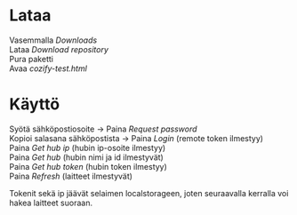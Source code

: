 # Lataa
Vasemmalla *Downloads*  
Lataa *Download repository*  
Pura paketti  
Avaa *cozify-test.html*

# Käyttö

Syötä sähköpostiosoite -> Paina *Request password*  
Kopioi salasana sähköpostista -> Paina *Login* (remote token ilmestyy)  
Paina *Get hub ip* (hubin ip-osoite ilmestyy)  
Paina *Get hub* (hubin nimi ja id ilmestyvät)  
Paina *Get hub token* (hubin token ilmestyy)  
Paina *Refresh* (laitteet ilmestyvät)  

Tokenit sekä ip jäävät selaimen localstorageen, joten seuraavalla kerralla voi hakea laitteet suoraan.